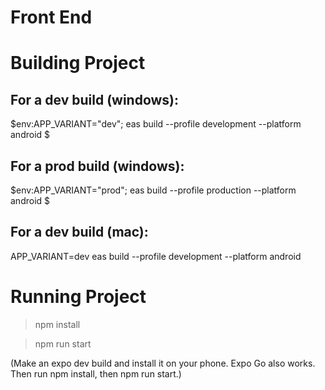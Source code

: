 # Front End

# Building Project

## For a dev build (windows):
$env:APP_VARIANT="dev"; eas build --profile development --platform android
$

## For a prod build (windows):
$env:APP_VARIANT="prod"; eas build --profile production --platform android
$

## For a dev build (mac):
APP_VARIANT=dev eas build --profile development --platform android

# Running Project
> npm install

> npm run start


(Make an expo dev build and install it on your phone. Expo Go also works. Then run npm install, then npm run start.)